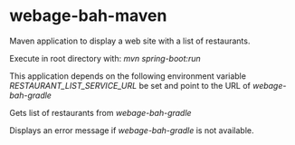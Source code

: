 # webage-bah-maven

Maven application to display a web site with a list of restaurants. 

Execute in root directory with: _mvn spring-boot:run_

This application depends on the following environment 
variable _RESTAURANT_LIST_SERVICE_URL_ be set and point to
the URL of _webage-bah-gradle_

Gets list of restaurants from _webage-bah-gradle_ 

Displays an error message if _webage-bah-gradle_ is not available.





